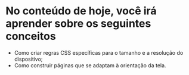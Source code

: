 # No conteúdo de hoje, você irá aprender sobre os seguintes conceitos

- Como criar regras CSS específicas para o tamanho e a resolução do dispositivo;
- Como construir páginas que se adaptam à orientação da tela.
